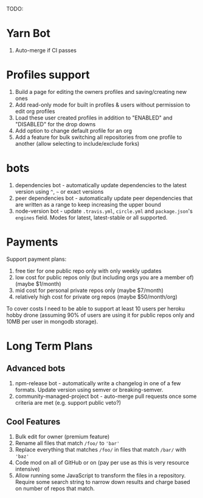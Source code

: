 TODO:

# Yarn Bot

1. Auto-merge if CI passes

# Profiles support

1. Build a page for editing the owners profiles and saving/creating new ones
  1. Add read-only mode for built in profiles & users without permission to edit org profiles
1. Load these user created profiles in addition to "ENABLED" and "DISABLED" for the drop downs
1. Add option to change default profile for an org
1. Add a feature for bulk switching all repositories from one profile to another (allow selecting to include/exclude forks)

# bots

1. dependencies bot - automatically update dependencies to the latest version using `^`, `~` or exact versions
1. peer dependencies bot - automatically update peer dependencies that are written as a range to keep increasing the upper bound
1. node-version bot - update `.travis.yml`, `circle.yml` and `package.json`'s `engines` field.  Modes for latest, latest-stable or all supported.

# Payments

Support payment plans:

1. free tier for one public repo only with only weekly updates
1. low cost for public repos only (but including orgs you are a member of) (maybe $1/month)
1. mid cost for personal private repos only (maybe $7/month)
1. relatively high cost for private org repos (maybe $50/month/org)

To cover costs I need to be able to support at least 10 users per heroku hobby drone (assuming 90% of users are using it for public repos only and 10MB per user in mongodb storage).

# Long Term Plans

## Advanced bots

1. npm-release bot - automatically write a changelog in one of a few formats.  Update version using semver or breaking-semver.
1. community-managed-project bot - auto-merge pull requests once some criteria are met (e.g. support public veto?)

## Cool Features

1. Bulk edit for owner (premium feature)
  1. Rename all files that match `/foo/` to `'bar'`
  1. Replace everything that matches `/foo/` in files that match `/bar/` with `'baz'`
1. Code mod on all of GitHub or on  (pay per use as this is very resource intensive)
  1. Allow running some JavaScript to transform the files in a repository.  Require some search string to narrow down results and charge based on number of repos that match.
